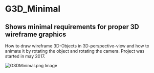 # G3D_Minimal
## Shows minimal requirements for proper 3D wireframe graphics  
How to draw wireframe 3D-Objects in 3D-perspective-view and how to animate it by rotating the object and rotating the camera.
Project was started in may 2017.

![G3DMinimal.png Image](Resources/G3DMinimal.png "G3DMinimal.png Image")